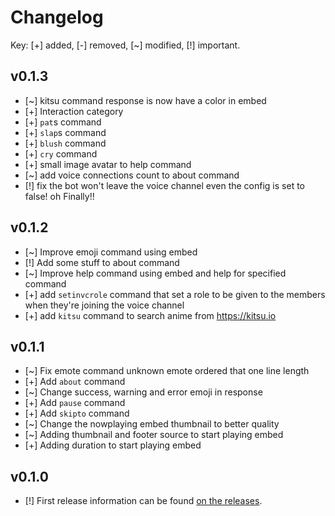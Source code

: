 # Changelog

Key: [+] added, [-] removed, [~] modified, [!] important.

## v0.1.3

- [~] kitsu command response is now have a color in embed
- [+] Interaction category
- [+] `pat`s command
- [+] `slap`s command
- [+] `blush` command
- [+] `cry` command
- [+] small image avatar to help command
- [~] add voice connections count to about command
- [!] fix the bot won't leave the voice channel even the config is set to false! oh Finally!!

## v0.1.2

- [~] Improve emoji command using embed
- [!] Add some stuff to about command
- [~] Improve help command using embed and help for specified command
- [+] add `setinvcrole` command that set a role to be given to the members when they're joining the voice channel
- [+] add `kitsu` command to search anime from https://kitsu.io

## v0.1.1

- [~] Fix emote command unknown emote ordered that one line length
- [+] Add `about` command
- [~] Change success, warning and error emoji in response
- [+] Add `pause` command
- [+] Add `skipto` command
- [~] Change the nowplaying embed thumbnail to better quality
- [~] Adding thumbnail and footer source to start playing embed
- [+] Adding duration to start playing embed

## v0.1.0

- [!] First release information can be found [on the releases](https://github.com/SharifPoetra/thunder-java/releases/tag/0.1.0).
